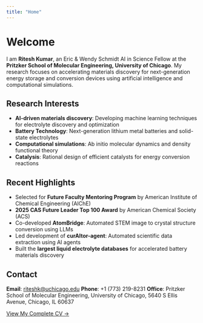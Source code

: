 ```yaml
---
title: "Home"
---
```


# Welcome

I am **Ritesh Kumar**, an Eric & Wendy Schmidt AI in Science Fellow at the **Pritzker School of Molecular Engineering, University of Chicago**. My research focuses on accelerating materials discovery for next-generation energy storage and conversion devices using artificial intelligence and computational simulations.

## Research Interests

- **AI-driven materials discovery**: Developing machine learning techniques for electrolyte discovery and optimization
- **Battery Technology**: Next-generation lithium metal batteries and solid-state electrolytes
- **Computational simulations**: Ab initio molecular dynamics and density functional theory
- **Catalysis**: Rational design of efficient catalysts for energy conversion reactions

## Recent Highlights

- Selected for **Future Faculty Mentoring Program** by American Institute of Chemical Engineering (AIChE)
- **2025 CAS Future Leader Top 100 Award** by American Chemical Society (ACS)
- Co-developed **AtomBridge**: Automated STEM image to crystal structure conversion using LLMs
- Led development of **curAItor-agent**: Automated scientific data extraction using AI agents
- Built the **largest liquid electrolyte databases** for accelerated battery materials discovery

## Contact

**Email**: riteshk@uchicago.edu
**Phone**: +1 (773) 219-8231
**Office**: Pritzker School of Molecular Engineering, University of Chicago, 5640 S Ellis Avenue, Chicago, IL 60637

[View My Complete CV →](/CV_faculty_India_10052025.pdf)

